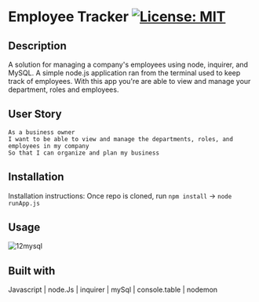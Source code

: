 # Employee Tracker   [![License: MIT](https://img.shields.io/badge/License-MIT-yellow.svg)](https://opensource.org/licenses/MIT)

## Description
A solution for managing a company's employees using node, inquirer, and MySQL.
A simple node.js application ran from the terminal used to keep track of employees.
With this app you're are able to view and manage your department, roles and employees. 

## User Story

```
As a business owner
I want to be able to view and manage the departments, roles, and employees in my company
So that I can organize and plan my business
```

## Installation

  Installation instructions: Once repo is cloned, run `npm install` -> `node runApp.js`
  
## Usage

![12mysql](https://user-images.githubusercontent.com/30086519/113533558-ab743300-957a-11eb-8c48-d521564fa8fc.png)

## Built with

Javascript | node.Js | inquirer | mySql | console.table | nodemon
